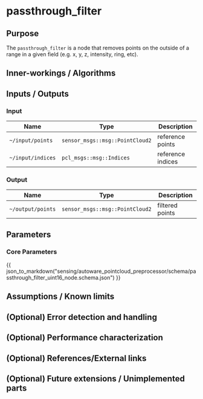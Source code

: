 # passthrough_filter

## Purpose

The `passthrough_filter` is a node that removes points on the outside of a range in a given field (e.g. x, y, z, intensity, ring, etc).

## Inner-workings / Algorithms

## Inputs / Outputs

### Input

| Name              | Type                            | Description       |
| ----------------- | ------------------------------- | ----------------- |
| `~/input/points`  | `sensor_msgs::msg::PointCloud2` | reference points  |
| `~/input/indices` | `pcl_msgs::msg::Indices`        | reference indices |

### Output

| Name              | Type                            | Description     |
| ----------------- | ------------------------------- | --------------- |
| `~/output/points` | `sensor_msgs::msg::PointCloud2` | filtered points |

## Parameters

### Core Parameters

{{ json_to_markdown("sensing/autoware_pointcloud_preprocessor/schema/passthrough_filter_uint16_node.schema.json") }}

## Assumptions / Known limits

## (Optional) Error detection and handling

## (Optional) Performance characterization

## (Optional) References/External links

## (Optional) Future extensions / Unimplemented parts
